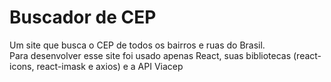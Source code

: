 # Buscador de CEP

Um site que busca o CEP de todos os bairros e ruas do Brasil. \
Para desenvolver esse site foi usado apenas React, suas bibliotecas (react-icons, react-imask e axios) e a API Viacep
